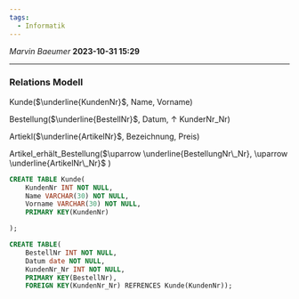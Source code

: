 ```yaml
---
tags:
  - Informatik
---
```

*Marvin Baeumer* **2023-10-31 15:29**

---
### Relations Modell

Kunde($\underline{KundenNr}$, Name, Vorname)

Bestellung($\underline{BestellNr}$, Datum, $\uparrow$ KunderNr_Nr)

Artiekl($\underline{ArtikelNr}$, Bezeichnung, Preis)

Artikel_erhält_Bestellung($\uparrow \underline{BestellungNr\_Nr}, \uparrow \underline{ArtikelNr\_Nr}$ )

```SQL
CREATE TABLE Kunde(
    KundenNr INT NOT NULL,
    Name VARCHAR(30) NOT NULL,
    Vorname VARCHAR(30) NOT NULL,
    PRIMARY KEY(KundenNr)

);

CREATE TABLE(
    BestellNr INT NOT NULL,
    Datum date NOT NULL,
    KundenNr_Nr INT NOT NULL,
    PRIMARY KEY(BestellNr),
    FOREIGN KEY(KundenNr_Nr) REFRENCES Kunde(KundenNr));
```